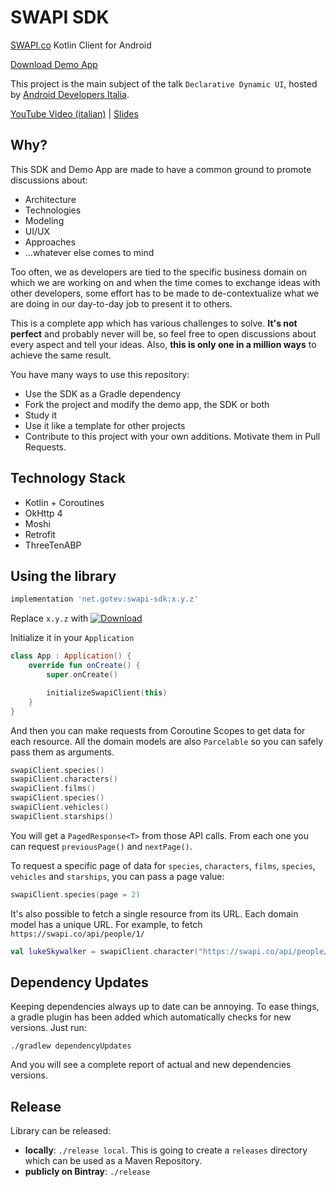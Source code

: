 # SWAPI SDK
[SWAPI.co](https://swapi.co/) Kotlin Client for Android

[Download Demo App](https://github.com/gotev/swapi-android/releases/download/1.0.0/app-debug.apk)

This project is the main subject of the talk `Declarative Dynamic UI`, hosted by [Android Developers Italia](https://androiddevs.it).

[YouTube Video (italian)](https://www.youtube.com/watch?v=fivfxxW82gk) | [Slides](https://github.com/gotev/swapi-android/blob/master/assets/Declarative%20Dynamic%20UI.pdf)

## Why?
This SDK and Demo App are made to have a common ground to promote discussions about:
- Architecture
- Technologies
- Modeling
- UI/UX
- Approaches
- ...whatever else comes to mind

Too often, we as developers are tied to the specific business domain on which we are working on and when the time comes to exchange ideas with other developers, some effort has to be made to de-contextualize what we are doing in our day-to-day job to present it to others.

This is a complete app which has various challenges to solve. **It's not perfect** and probably never will be, so feel free to open discussions about every aspect and tell your ideas. Also, **this is only one in a million ways** to achieve the same result.

You have many ways to use this repository:
- Use the SDK as a Gradle dependency
- Fork the project and modify the demo app, the SDK or both
- Study it
- Use it like a template for other projects
- Contribute to this project with your own additions. Motivate them in Pull Requests.

## Technology Stack
- Kotlin + Coroutines
- OkHttp 4
- Moshi
- Retrofit
- ThreeTenABP

## Using the library
```groovy
implementation 'net.gotev:swapi-sdk:x.y.z'
```
Replace `x.y.z` with [ ![Download](https://api.bintray.com/packages/gotev/maven/swapi-sdk/images/download.svg) ](https://bintray.com/gotev/maven/swapi-sdk/_latestVersion)

Initialize it in your `Application`

```kotlin
class App : Application() {
    override fun onCreate() {
        super.onCreate()

        initializeSwapiClient(this)
    }
}
```

And then you can make requests from Coroutine Scopes to get data for each resource. All the domain models are also `Parcelable` so you can safely pass them as arguments.

```kotlin
swapiClient.species()
swapiClient.characters()
swapiClient.films()
swapiClient.species()
swapiClient.vehicles()
swapiClient.starships()
```

You will get a `PagedResponse<T>` from those API calls. From each one you can request `previousPage()` and `nextPage()`.

To request a specific page of data for `species`, `characters`, `films`, `species`, `vehicles` and `starships`, you can pass a page value:

```kotlin
swapiClient.species(page = 2)
```

It's also possible to fetch a single resource from its URL. Each domain model has a unique URL. For example, to fetch `https://swapi.co/api/people/1/`

```kotlin
val lukeSkywalker = swapiClient.character("https://swapi.co/api/people/1/")
```

## Dependency Updates
Keeping dependencies always up to date can be annoying. To ease things, a gradle plugin has been added which automatically checks for new versions. Just run:

```
./gradlew dependencyUpdates
```

And you will see a complete report of actual and new dependencies versions.

## Release
Library can be released:
- **locally**: `./release local`. This is going to create a `releases` directory which can be used as a Maven Repository.
- **publicly on Bintray**: `./release`
